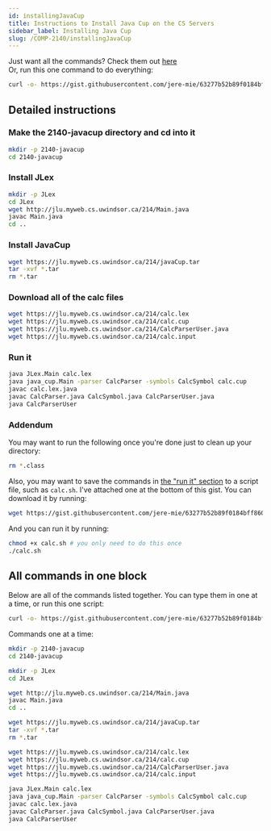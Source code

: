 ```yaml
---
id: installingJavaCup
title: Instructions to Install Java Cup on the CS Servers
sidebar_label: Installing Java Cup
slug: /COMP-2140/installingJavaCup
---
```


Just want all the commands? Check them out [here](#all-commands-in-one-block)  
Or, run this one command to do everything:

```bash
curl -o- https://gist.githubusercontent.com/jere-mie/63277b52b89f0184bff86069e47b2faa/raw/everything.sh | bash
```

## Detailed instructions

### Make the 2140-javacup directory and cd into it

```bash
mkdir -p 2140-javacup
cd 2140-javacup
```

### Install JLex

```bash
mkdir -p JLex
cd JLex
wget http://jlu.myweb.cs.uwindsor.ca/214/Main.java
javac Main.java
cd ..
```

### Install JavaCup

```bash
wget https://jlu.myweb.cs.uwindsor.ca/214/javaCup.tar
tar -xvf *.tar
rm *.tar
```

### Download all of the calc files

```bash
wget https://jlu.myweb.cs.uwindsor.ca/214/calc.lex
wget https://jlu.myweb.cs.uwindsor.ca/214/calc.cup
wget https://jlu.myweb.cs.uwindsor.ca/214/CalcParserUser.java
wget https://jlu.myweb.cs.uwindsor.ca/214/calc.input
```

### Run it

```bash
java JLex.Main calc.lex
java java_cup.Main -parser CalcParser -symbols CalcSymbol calc.cup
javac calc.lex.java
javac CalcParser.java CalcSymbol.java CalcParserUser.java
java CalcParserUser
```

### Addendum

You may want to run the following once you're done just to clean up your directory:

```bash
rm *.class
```

Also, you may want to save the commands in [the "run it" section](#run-it) to a script file, such as `calc.sh`.
I've attached one at the bottom of this gist. You can download it by running:

```bash
wget https://gist.githubusercontent.com/jere-mie/63277b52b89f0184bff86069e47b2faa/raw/calc.sh
```

And you can run it by running:

```bash
chmod +x calc.sh # you only need to do this once
./calc.sh
```

## All commands in one block

Below are all of the commands listed together. You can type them in one at a time, or run this one script:

```bash
curl -o- https://gist.githubusercontent.com/jere-mie/63277b52b89f0184bff86069e47b2faa/raw/everything.sh | bash
```

Commands one at a time:

```bash
mkdir -p 2140-javacup
cd 2140-javacup

mkdir -p JLex
cd JLex

wget http://jlu.myweb.cs.uwindsor.ca/214/Main.java
javac Main.java
cd ..

wget https://jlu.myweb.cs.uwindsor.ca/214/javaCup.tar
tar -xvf *.tar
rm *.tar

wget https://jlu.myweb.cs.uwindsor.ca/214/calc.lex
wget https://jlu.myweb.cs.uwindsor.ca/214/calc.cup
wget https://jlu.myweb.cs.uwindsor.ca/214/CalcParserUser.java
wget https://jlu.myweb.cs.uwindsor.ca/214/calc.input

java JLex.Main calc.lex
java java_cup.Main -parser CalcParser -symbols CalcSymbol calc.cup
javac calc.lex.java
javac CalcParser.java CalcSymbol.java CalcParserUser.java
java CalcParserUser
```
